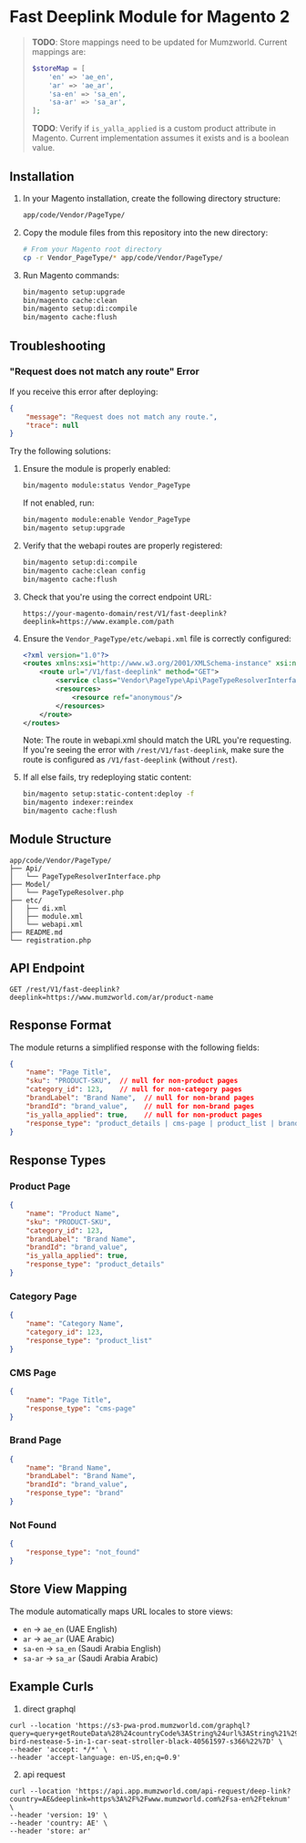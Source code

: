 # Fast Deeplink Module for Magento 2

> **TODO**: Store mappings need to be updated for Mumzworld. Current mappings are:
> ```php
> $storeMap = [
>     'en' => 'ae_en',
>     'ar' => 'ae_ar',
>     'sa-en' => 'sa_en',
>     'sa-ar' => 'sa_ar',
> ];
> ```
>
> **TODO**: Verify if `is_yalla_applied` is a custom product attribute in Magento. Current implementation assumes it exists and is a boolean value.

## Installation 

1. In your Magento installation, create the following directory structure:
   ```bash
   app/code/Vendor/PageType/
   ```

2. Copy the module files from this repository into the new directory:
   ```bash
   # From your Magento root directory
   cp -r Vendor_PageType/* app/code/Vendor/PageType/
   ```

3. Run Magento commands:
   ```bash
   bin/magento setup:upgrade
   bin/magento cache:clean
   bin/magento setup:di:compile
   bin/magento cache:flush
   ```

## Troubleshooting

### "Request does not match any route" Error

If you receive this error after deploying:
```json
{
    "message": "Request does not match any route.",
    "trace": null
}
```

Try the following solutions:

1. Ensure the module is properly enabled:
   ```bash
   bin/magento module:status Vendor_PageType
   ```
   
   If not enabled, run:
   ```bash
   bin/magento module:enable Vendor_PageType
   bin/magento setup:upgrade
   ```

2. Verify that the webapi routes are properly registered:
   ```bash
   bin/magento setup:di:compile
   bin/magento cache:clean config
   bin/magento cache:flush
   ```

3. Check that you're using the correct endpoint URL:
   ```
   https://your-magento-domain/rest/V1/fast-deeplink?deeplink=https://www.example.com/path
   ```

4. Ensure the `Vendor_PageType/etc/webapi.xml` file is correctly configured:
   ```xml
   <?xml version="1.0"?>
   <routes xmlns:xsi="http://www.w3.org/2001/XMLSchema-instance" xsi:noNamespaceSchemaLocation="urn:magento:module:Magento_Webapi/etc/webapi.xsd">
       <route url="/V1/fast-deeplink" method="GET">
           <service class="Vendor\PageType\Api\PageTypeResolverInterface" method="resolve"/>
           <resources>
               <resource ref="anonymous"/>
           </resources>
       </route>
   </routes>
   ```
   
   Note: The route in webapi.xml should match the URL you're requesting. If you're seeing the error with `/rest/V1/fast-deeplink`, make sure the route is configured as `/V1/fast-deeplink` (without `/rest`).

5. If all else fails, try redeploying static content:
   ```bash
   bin/magento setup:static-content:deploy -f
   bin/magento indexer:reindex
   bin/magento cache:flush
   ```

## Module Structure

```
app/code/Vendor/PageType/
├── Api/
│   └── PageTypeResolverInterface.php
├── Model/
│   └── PageTypeResolver.php
├── etc/
│   ├── di.xml
│   ├── module.xml
│   └── webapi.xml
├── README.md
└── registration.php
```

## API Endpoint

```
GET /rest/V1/fast-deeplink?deeplink=https://www.mumzworld.com/ar/product-name
```

## Response Format

The module returns a simplified response with the following fields:

```json
{
    "name": "Page Title",
    "sku": "PRODUCT-SKU",  // null for non-product pages
    "category_id": 123,    // null for non-category pages
    "brandLabel": "Brand Name",  // null for non-brand pages
    "brandId": "brand_value",    // null for non-brand pages
    "is_yalla_applied": true,    // null for non-product pages
    "response_type": "product_details | cms-page | product_list | brand"
}
```

## Response Types

### Product Page
```json
{
    "name": "Product Name",
    "sku": "PRODUCT-SKU",
    "category_id": 123,
    "brandLabel": "Brand Name",
    "brandId": "brand_value",
    "is_yalla_applied": true,
    "response_type": "product_details"
}
```

### Category Page
```json
{
    "name": "Category Name",
    "category_id": 123,
    "response_type": "product_list"
}
```

### CMS Page
```json
{
    "name": "Page Title",
    "response_type": "cms-page"
}
```

### Brand Page
```json
{
    "name": "Brand Name",
    "brandLabel": "Brand Name",
    "brandId": "brand_value",
    "response_type": "brand"
}
```

### Not Found
```json
{
    "response_type": "not_found"
}
```

## Store View Mapping

The module automatically maps URL locales to store views:
- `en` → `ae_en` (UAE English)
- `ar` → `ae_ar` (UAE Arabic)
- `sa-en` → `sa_en` (Saudi Arabia English)
- `sa-ar` → `sa_ar` (Saudi Arabia Arabic)

## Example Curls

1. direct graphql
```
curl --location 'https://s3-pwa-prod.mumzworld.com/graphql?query=query+getRouteData%28%24countryCode%3AString%24url%3AString%21%29%7Broute%28url%3A%24url%29%7Bredirect_code+relative_url+type+...on+BrandPage%7Battribute_code+brandInfo%7Battribute_option_text+description+image+label+meta_description+meta_title+option_id+__typename%7D__typename%7D...on+CmsPage%7Bcontent+content_heading+identifier+is_strapi_enabled+meta_description+meta_title+title+__typename%7D...on+CategoryTree%7Bbreadcrumbs%7Bcategory_id+category_name+category_url_key+category_url_path+__typename%7DcategoryDescription%3Adescription+display_mode+id+image+meta_description+meta_title+name+url_key+uid+__typename%7D...on+ProductInterface%7Bamrma_default_resolution_period+brand+brand_info%7Bimg_src+title+url+__typename%7Dcategories%7Bbreadcrumbs%7Bcategory_id+category_name+category_url_key+category_url_path+__typename%7Dlevel+id+name+url_path+url_key+__typename%7Dcautions+cross_border_product%28countryCode%3A%24countryCode%29%7Bis_allowed+disallow_countries+__typename%7Ddescription%7Bhtml+__typename%7Ddimensions+features+id+is_yalla+media_gallery%7Bdisabled+label+position+url+__typename%7Dmedia_gallery_entries%7Bdisabled+file+id+label+position+uid+__typename%7Dmeta_description+meta_title+name+pkgdimensions+price%7BregularPrice%7Bamount%7Bcurrency+value+__typename%7D__typename%7D__typename%7Dprice_range%7Bminimum_price%7Bdiscount%7Bamount_off+percent_off+__typename%7Dfinal_price%7Bcurrency+value+__typename%7Dregular_price%7Bcurrency+value+__typename%7D__typename%7D__typename%7Dbase_price_range%7Bminimum_price%7Bfinal_price%7Bcurrency+value+__typename%7Dregular_price%7Bcurrency+value+__typename%7D__typename%7D__typename%7Dusd_price_range%7Bminimum_price%7Bfinal_price%7Bcurrency+value+__typename%7D__typename%7D__typename%7Dproduct_label%7Bactive_from+active_to+background_color+label_id+label_text+name+text_color+__typename%7Drating_summary+recom_age+review_count+reviews%7Bitems%7Baverage_rating+created_at+nickname+ratings_breakdown%7Bname+value+__typename%7Dtext+__typename%7Dpage_info%7Bpage_size+total_pages+__typename%7D__typename%7Dshipping_weight+sku+small_image%7Burl+__typename%7Dstock_status+uid+url_key+...on+PhysicalProductInterface%7Bweight+__typename%7D...on+SimpleProduct%7Boptions%7Boption_id+required+title+uid+...on+CustomizableFieldOption%7Bsort_order+title+value%7Bmax_characters+price+price_type+sku+uid+__typename%7D__typename%7D...on+CustomizableAreaOption%7Bsort_order+title+value%7Bmax_characters+price+price_type+sku+uid+__typename%7D__typename%7D...on+CustomizableDropDownOption%7Bsort_order+title+values%3Avalue%7Boption_type_id+price+price_type+sku+sort_order+title+uid+__typename%7D__typename%7D...on+CustomizableRadioOption%7Bsort_order+title+values%3Avalue%7Boption_type_id+price+price_type+sku+sort_order+title+uid+__typename%7D__typename%7D__typename%7D__typename%7D...on+BundleProduct%7Bbundle_price_without_options+items%7Boption_id+options%7Bid+is_default+label+option_price_with_tax+position+price+price_type+product%7Bid+sku+stock_status+__typename%7Dquantity+uid+__typename%7Drequired+title+uid+__typename%7D__typename%7D...on+ConfigurableProduct%7Bconfigurable_options%7Badditional_data%7Bswatch_input_type+update_product_preview_image+use_product_image_for_swatch+__typename%7Dattribute_code+attribute_id+frontend_input+id+label+values%7Bdefault_label+label+store_label+swatch_data%7B...on+ImageSwatchData%7Bthumbnail+__typename%7Dvalue+__typename%7Dvalue_index+uid+use_default_value+__typename%7D__typename%7Doptions%7Boption_id+required+title+uid+...on+CustomizableFieldOption%7Bsort_order+title+value%7Bmax_characters+price+price_type+sku+uid+__typename%7D__typename%7D...on+CustomizableAreaOption%7Bsort_order+title+value%7Bmax_characters+price+price_type+sku+uid+__typename%7D__typename%7D...on+CustomizableDropDownOption%7Bsort_order+title+values%3Avalue%7Boption_type_id+price+price_type+sku+sort_order+title+uid+__typename%7D__typename%7D...on+CustomizableRadioOption%7Bsort_order+title+values%3Avalue%7Boption_type_id+price+price_type+sku+sort_order+title+uid+__typename%7D__typename%7D__typename%7Dusd_price_range%7Bminimum_price%7Bfinal_price%7Bcurrency+value+__typename%7D__typename%7D__typename%7Dvariants%7Battributes%7Bcode+uid+value_index+__typename%7Dproduct%7Bid+is_yalla+media_gallery%7Bdisabled+label+position+url+__typename%7Dmedia_gallery_entries%7Bdisabled+file+id+label+position+uid+__typename%7Dsku+stock_status+price%7BregularPrice%7Bamount%7Bcurrency+value+__typename%7D__typename%7D__typename%7Dprice_range%7Bminimum_price%7Bdiscount%7Bamount_off+percent_off+__typename%7Dfinal_price%7Bcurrency+value+__typename%7Dregular_price%7Bcurrency+value+__typename%7D__typename%7D__typename%7Dbase_price_range%7Bminimum_price%7Bfinal_price%7Bcurrency+value+__typename%7D__typename%7D__typename%7Dusd_price_range%7Bminimum_price%7Bfinal_price%7Bcurrency+value+__typename%7D__typename%7D__typename%7D__typename%7D__typename%7D__typename%7D%7D&operationName=getRouteData&variables=%7B%22countryCode%22%3A%22AE%22%2C%22url%22%3A%22%2Fbumble-bird-nestease-5-in-1-car-seat-stroller-black-40561597-s366%22%7D' \
--header 'accept: */*' \
--header 'accept-language: en-US,en;q=0.9'
```

2. api request
```
curl --location 'https://api.app.mumzworld.com/api-request/deep-link?country=AE&deeplink=https%3A%2F%2Fwww.mumzworld.com%2Fsa-en%2Fteknum' \
--header 'version: 19' \
--header 'country: AE' \
--header 'store: ar'
``` 